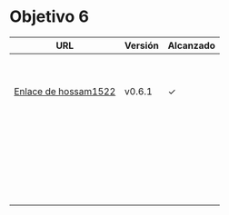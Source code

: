 # Objetivo 6

| URL                                                                     | Versión | Alcanzado |
|-------------------------------------------------------------------------|---------|-----------|
| <!-- Enlace de juanmaaf -->                                             |         |           |
| <!-- Enlace de giorgiogiovanni -->                                      |         |           |
| <!-- Enlace de juanbarearojo -->                                        |         |           |
| <!-- Enlace de sweetiepitie -->                                         |         |           |
| <!-- Enlace de jacarmona364 -->                                         |         |           |
| <!-- Enlace de lmchaves -->                                             |         |           |
| <!-- Enlace de FabriConde -->                                           |         |           |
| <!-- Enlace de FerniCuesta -->                                          |         |           |
| <!-- Enlace de adiazcencillo -->                                        |         |           |
| [Enlace de hossam1522](https://github.com/hossam1522/ModaTrack/pull/47) | v0.6.1  | ✓         |
| <!-- Enlace de clara99gf -->                                            |         |           |
| <!-- Enlace de Antoniogm03 -->                                          |         |           |
| <!-- Enlace de SantiGarvin -->                                          |         |           |
| <!-- Enlace de evaanngiil -->                                           |         |           |
| <!-- Enlace de blancagiron -->                                          |         |           |
| <!-- Enlace de GaelGoncalba -->                                         |         |           |
| <!-- Enlace de abbonno -->                                              |         |           |
| <!-- Enlace de oscargr-ugr -->                                          |         |           |
| <!-- Enlace de davidgutierrezperez -->                                  |         |           |
| <!-- Enlace de MatteoImbrosciano -->                                    |         |           |
| <!-- Enlace de Katakuri00 -->                                           |         |           |
| <!-- Enlace de MCL-2024 -->                                             |         |           |
| <!-- Enlace de JLombar -->                                              |         |           |
| <!-- Enlace de joselopez10014 -->                                       |         |           |
| <!-- Enlace de mmnuria -->                                              |         |           |
| <!-- Enlace de M S C -->                                                |         |           |
| <!-- Enlace de javiernavacapa -->                                       |         |           |
| <!-- Enlace de Carlosmapego8 -->                                        |         |           |
| <!-- Enlace de Mario25402 -->                                           |         |           |
| <!-- Enlace de Pablorc7 -->                                             |         |           |
| <!-- Enlace de mrh117 -->                                               |         |           |
| <!-- Enlace de LuRDR -->                                                |         |           |
| <!-- Enlace de MarioRgzLpz -->                                          |         |           |
| <!-- Enlace de antoniorr02 -->                                          |         |           |
| <!-- Enlace de alvarorcs2002 -->                                        |         |           |
| <!-- Enlace de eigenric -->                                             |         |           |
| <!-- Enlace de enger2003 -->                                            |         |           |
| <!-- Enlace de wickeet -->                                              |         |           |
| <!-- Enlace de ChinChainis -->                                          |         |           |
| <!-- Enlace de anavaln -->                                              |         |           |
| <!-- Enlace de pablotl0 -->                                             |         |           |
